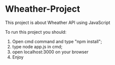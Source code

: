 # Wheather-Project
This project is about Wheather API using JavaScript


To run this project you should:

1. Open cmd command and type "npm install";
2. type node app.js in cmd;
3. open localhost:3000 on your browser
4. Enjoy

